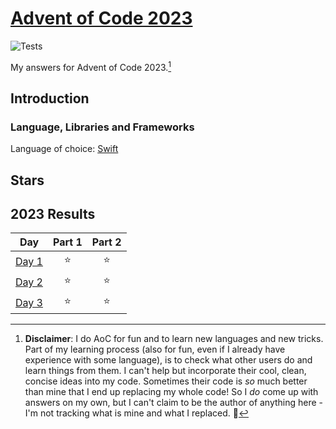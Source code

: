 # [Advent of Code 2023](https://adventofcode.com/2023)

![Tests](https://github.com/eduellery/aoc-2023/actions/workflows/test.yml/badge.svg)

My answers for Advent of Code 2023.[^disclaimer]

## Introduction

### Language, Libraries and Frameworks

Language of choice: [Swift](https://www.swift.org/)

## Stars

<!--- advent_readme_stars table --->
## 2023 Results

| Day | Part 1 | Part 2 |
| :---: | :---: | :---: |
| [Day 1](https://adventofcode.com/2023/day/1) | ⭐ | ⭐ |
| [Day 2](https://adventofcode.com/2023/day/2) | ⭐ | ⭐ |
| [Day 3](https://adventofcode.com/2023/day/3) | ⭐ | ⭐ |
<!--- advent_readme_stars table --->

[^disclaimer]: **Disclaimer**: I do AoC for fun and to learn new languages and new tricks. Part of my learning process (also for fun, even if I
already have experience with some language), is to check what other users do and learn things from them. I can't help but incorporate
their cool, clean, concise ideas into my code. Sometimes their code is *so* much better than mine that I end up replacing my whole code!
So I *do* come up with answers on my own, but I can't claim to be the author of anything here - I'm not tracking what is mine and what I replaced. 🤷
